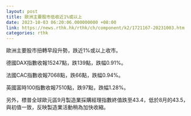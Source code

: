 ```yaml
---
layout: post
title: 歐洲主要股市低收近1%或以上
date: 2023-10-03 06:20:06.000000000 +08:00
link: https://news.rthk.hk/rthk/ch/component/k2/1721167-20231003.htm
categories: rthk
---
```


歐洲主要股市扭轉早段升勢，跌近1%或以上收市。

德國DAX指數收報15247點，跌139點，跌幅0.91%。

法國CAC指數收報7068點，跌66點，跌幅0.94%。

英國富時100指數收報7510點，跌97點，跌幅1.28%。

另外，標普全球歐元區9月製造業採購經理指數終值跌至43.4，低於8月的43.5，與初值一致，反映製造業活動稍為加快收縮。
